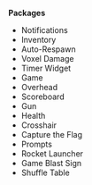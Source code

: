 **Packages**

* Notifications
* Inventory
* Auto-Respawn
* Voxel Damage
* Timer Widget
* Game
* Overhead
* Scoreboard
* Gun
* Health
* Crosshair
* Capture the Flag
* Prompts
* Rocket Launcher
* Game Blast Sign
* Shuffle Table